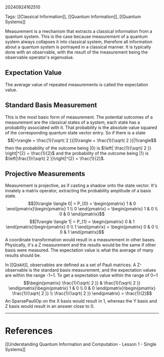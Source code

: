  20240924162510

Tags: [[Classical Information]], [[Quantum Information]], [[Quantum Systems]]

Measurement is a mechanism that extracts a classical information from a quantum system. This is the case because measurement of a quantum system always collapses it into classical system, therefore all information about a quantum system is portrayed in a classical manner. It is typically done with an observable, with the result of the measurement being the observable operator's eigenvalue. 

## Expectation Value
The average value of repeated measurements is called the expectation value. 

## Standard Basis Measurement
This is the most basic form of measurement. The potential outcomes of a measurement are the classical states of a system, each state has a probability associated with it. That probability is the absolute value squared of the corresponding quantum state vector entry. So if there is a state $$|+\rangle = \frac{1}{\sqrt{ 2 }}|0\rangle + \frac{1}{\sqrt{ 2 }}|1\rangle$$then the probability of the outcome being $|0\rangle$ is $\left| \frac{1}{\sqrt{ 2 }} \right|^{2} = \frac{1}{2}$ and the probability of the outcome being $|1\rangle$ is $\left|\frac{1}{\sqrt{ 2 }}\right|^{2} = \frac{1}{2}$. 

## Projective Measurements
Measurement is projective, as if casting a shadow onto the state vector. It's innately a matrix operator, extracting the probability amplitude of a basis state. $$|0\rangle \langle 0| = P_{0} = \begin{pmatrix}
1 & 0
\end{pmatrix}\begin{pmatrix}
1 \\
0
\end{pmatrix} = \begin{pmatrix}
1 & 0 \\
0  & 0
\end{pmatrix}$$
$$|1\rangle \langle 1| = P_{1} = \begin{pmatrix}
0 & 1
\end{pmatrix}\begin{pmatrix}
0 \\
1
\end{pmatrix} = \begin{pmatrix}
0 & 0 \\
0  & 1
\end{pmatrix}$$
A coordinate transformation would result in a measurement in other bases. Physically, it's a Z measurement and the results would be the same if other basis were measured. The expectation value is what the average of many results should be. 

In [[Qiskit]], observables are defined as a set of Pauli matrices. A Z-observable is the standard basis measurement, and the expectation values are within the range -1~1. To get a expectation value within the range of 0~1 $$\begin{pmatrix}
\frac{1}{\sqrt{ 2 }} & \frac{1}{\sqrt{ 2 }}
\end{pmatrix}\begin{pmatrix}
1 & 0 \\
0 & 0
\end{pmatrix}\begin{pmatrix}
\frac{1}{\sqrt{ 2 }} \\
\frac{1}{\sqrt{ 2 }}
\end{pmatrix} = \frac{1}{2}$$
An SparsePauliOp on the X basis would result in 1, whereas the Y basis and Z basis would result in an answer close to 0. 
___
# References
[[Understanding Quantum Information and Computation - Lesson 1 - Single Systems]]
